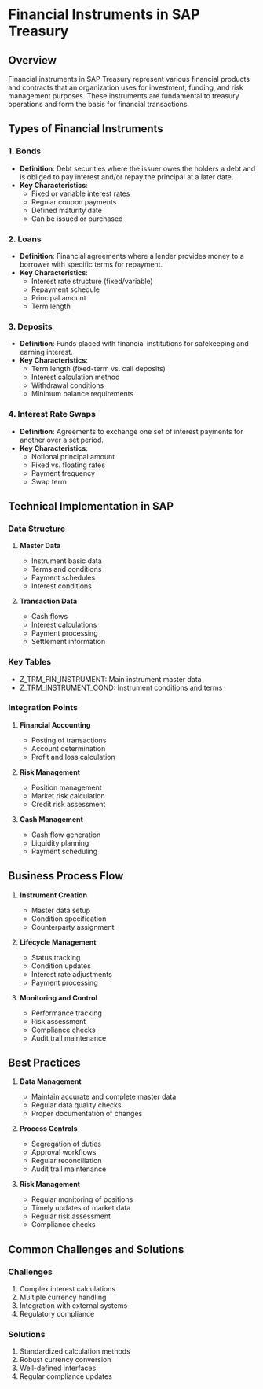 # Financial Instruments in SAP Treasury

## Overview
Financial instruments in SAP Treasury represent various financial products and contracts that an organization uses for investment, funding, and risk management purposes. These instruments are fundamental to treasury operations and form the basis for financial transactions.

## Types of Financial Instruments

### 1. Bonds
- **Definition**: Debt securities where the issuer owes the holders a debt and is obliged to pay interest and/or repay the principal at a later date.
- **Key Characteristics**:
  - Fixed or variable interest rates
  - Regular coupon payments
  - Defined maturity date
  - Can be issued or purchased

### 2. Loans
- **Definition**: Financial agreements where a lender provides money to a borrower with specific terms for repayment.
- **Key Characteristics**:
  - Interest rate structure (fixed/variable)
  - Repayment schedule
  - Principal amount
  - Term length

### 3. Deposits
- **Definition**: Funds placed with financial institutions for safekeeping and earning interest.
- **Key Characteristics**:
  - Term length (fixed-term vs. call deposits)
  - Interest calculation method
  - Withdrawal conditions
  - Minimum balance requirements

### 4. Interest Rate Swaps
- **Definition**: Agreements to exchange one set of interest payments for another over a set period.
- **Key Characteristics**:
  - Notional principal amount
  - Fixed vs. floating rates
  - Payment frequency
  - Swap term

## Technical Implementation in SAP

### Data Structure
1. **Master Data**
   - Instrument basic data
   - Terms and conditions
   - Payment schedules
   - Interest conditions

2. **Transaction Data**
   - Cash flows
   - Interest calculations
   - Payment processing
   - Settlement information

### Key Tables
- Z_TRM_FIN_INSTRUMENT: Main instrument master data
- Z_TRM_INSTRUMENT_COND: Instrument conditions and terms

### Integration Points
1. **Financial Accounting**
   - Posting of transactions
   - Account determination
   - Profit and loss calculation

2. **Risk Management**
   - Position management
   - Market risk calculation
   - Credit risk assessment

3. **Cash Management**
   - Cash flow generation
   - Liquidity planning
   - Payment scheduling

## Business Process Flow

1. **Instrument Creation**
   - Master data setup
   - Condition specification
   - Counterparty assignment

2. **Lifecycle Management**
   - Status tracking
   - Condition updates
   - Interest rate adjustments
   - Payment processing

3. **Monitoring and Control**
   - Performance tracking
   - Risk assessment
   - Compliance checks
   - Audit trail maintenance

## Best Practices

1. **Data Management**
   - Maintain accurate and complete master data
   - Regular data quality checks
   - Proper documentation of changes

2. **Process Controls**
   - Segregation of duties
   - Approval workflows
   - Regular reconciliation
   - Audit trail maintenance

3. **Risk Management**
   - Regular monitoring of positions
   - Timely updates of market data
   - Regular risk assessment
   - Compliance checks

## Common Challenges and Solutions

### Challenges
1. Complex interest calculations
2. Multiple currency handling
3. Integration with external systems
4. Regulatory compliance

### Solutions
1. Standardized calculation methods
2. Robust currency conversion
3. Well-defined interfaces
4. Regular compliance updates